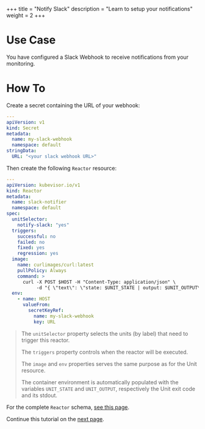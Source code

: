 +++
title = "Notify Slack"
description = "Learn to setup your notifications"
weight = 2
+++

# Use Case

You have configured a Slack Webhook to receive notifications from your monitoring.

# How To

Create a secret containing the URL of your webhook:

```yaml
---
apiVersion: v1
kind: Secret
metadata:
  name: my-slack-webhook
  namespace: default
stringData:
  URL: "<your slack webhook URL>"
```

Then create the following `Reactor` resource:

```yaml
---
apiVersion: kubevisor.io/v1
kind: Reactor
metadata:
  name: slack-notifier
  namespace: default
spec:
  unitSelector:
    notify-slack: "yes"
  triggers:
    successful: no
    failed: no
    fixed: yes
    regression: yes
  image:
    name: curlimages/curl:latest
    pullPolicy: Always
    command: >
      curl -X POST $HOST -H "Content-Type: application/json" \
           -d "{ \"text\": \"state: $UNIT_STATE | output: $UNIT_OUTPUT\" }"
  env:
    - name: HOST
      valueFrom:
        secretKeyRef:
          name: my-slack-webhook
          key: URL
```

> The `unitSelector` property selects the units (by label) that need to trigger this reactor.
>
> The `triggers` property controls when the reactor will be executed.
>
> The `image` and `env` properties serves the same purpose as for the Unit resource.
>
> The container environment is automatically populated with the variables `UNIT_STATE` and `UNIT_OUTPUT`, respectively the Unit exit code and its stdout.

For the complete `Reactor` schema, [see this page](/docs/concepts/reactor/schema).

Continue this tutorial on the [next page](/docs/dockerized-supervision/web/plan).